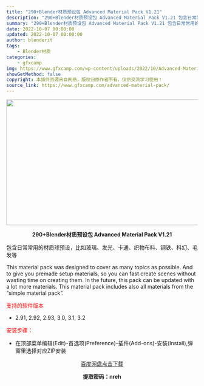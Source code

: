 ```yaml
---
title: "290+Blender材质预设包 Advanced Material Pack V1.21"
description: "290+Blender材质预设包 Advanced Material Pack V1.21 包含日常常用的材质球预设，比如玻璃、发光、卡通、织物布料、钢铁、科幻、毛发等 This material p..."
summary: "290+Blender材质预设包 Advanced Material Pack V1.21 包含日常常用的材质球预设，比如玻璃、发光、卡通、织物布料、钢铁、科幻、毛发等 This material p..."
date: 2022-10-07 00:00:00
updated: 2022-10-07 00:00:00
author: blenderit
tags: 
    - Blender材质
categories:
    - gfxcamp
img: https://www.gfxcamp.com/wp-content/uploads/2022/10/Advanced-Material-Pack.jpg
showGetMethod: false
copyright: 本插件资源来自网络，版权归原作者所有，仅供交流学习使用！
source_link: https://www.gfxcamp.com/advanced-material-pack/
---
```

<div><p><img decoding="async" class="aligncenter size-full wp-image-107443" src="https://www.gfxcamp.com/wp-content/uploads/2022/10/Advanced-Material-Pack.jpg" data-src="https://www.gfxcamp.com/wp-content/uploads/2022/10/Advanced-Material-Pack.jpg" alt="" width="590" height="331" data-srcset="https://www.gfxcamp.com/wp-content/uploads/2022/10/Advanced-Material-Pack.jpg 590w, https://www.gfxcamp.com/wp-content/uploads/2022/10/Advanced-Material-Pack-150x84.jpg 150w" data-sizes="(max-width: 590px) 100vw, 590px"></p><p style="text-align: center;"><strong>290+Blender材质预设包 Advanced Material Pack V1.21</strong></p><p>包含日常常用的材质球预设，比如玻璃、发光、卡通、织物布料、钢铁、科幻、毛发等</p><p>This material pack was designed to cover as many topics as possible. And to give you premade setup materials, so you can fast create scenes without wasting time on creating them. In the future, this pack can be updated with a lot more materials. This material pack includes also all materials from the “simple material pack”.</p><p><span style="color: #ff0000;">支持的软件版本</span></p><ul>
<li>2.91, 2.92, 2.93, 3.0, 3.1, 3.2</li>
</ul><p><span style="color: #ff0000;">安装步骤：</span></p><ul>
<li>在顶部菜单编辑(Edit)-首选项(Preference)-插件(Add-ons)-安装(Install),弹窗里选择对应ZIP安装</li>
</ul><p style="text-align: center;"><a class="maxbutton-3 maxbutton maxbutton-baidu" target="_blank" rel="noopener" href="https://pan.baidu.com/s/1ZplJBqkLybVLpoLUY3Lzbg?pwd=nreh"><span class="mb-text">百度网盘点击下载</span></a></p><p style="text-align: center;"><strong>提取密码：nreh</strong></p></div>